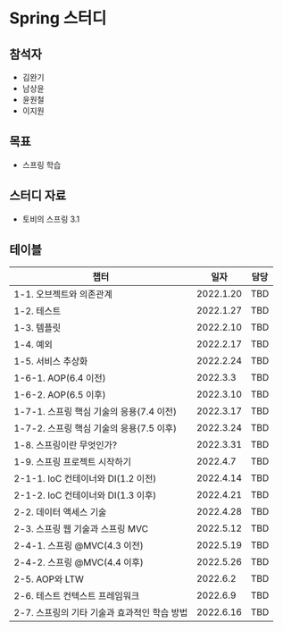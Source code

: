 # Spring 스터디 

## 참석자

- 김완기
- 남상윤
- 윤원철
- 이지원

## 목표

- 스프링 학습

## 스터디 자료

- 토비의 스프링 3.1

## 테이블

|챕터|일자|담당|
|------|---|---|
|1-1. 오브젝트와 의존관계|2022.1.20|TBD|
|1-2. 테스트|2022.1.27|TBD|
|1-3. 템플릿|2022.2.10|TBD|
|1-4. 예외|2022.2.17|TBD|
|1-5. 서비스 추상화|2022.2.24|TBD|
|1-6-1. AOP(6.4 이전)|2022.3.3|TBD|
|1-6-2. AOP(6.5 이후)|2022.3.10|TBD|
|1-7-1. 스프링 핵심 기술의 응용(7.4 이전)|2022.3.17|TBD|
|1-7-2. 스프링 핵심 기술의 응용(7.5 이후)|2022.3.24|TBD|
|1-8. 스프링이란 무엇인가?|2022.3.31|TBD|
|1-9. 스프링 프로젝트 시작하기|2022.4.7|TBD|
|2-1-1. IoC 컨테이너와 DI(1.2 이전)|2022.4.14|TBD|
|2-1-2. IoC 컨테이너와 DI(1.3 이후)|2022.4.21|TBD|
|2-2. 데이터 액세스 기술|2022.4.28|TBD|
|2-3. 스프링 웹 기술과 스프링 MVC|2022.5.12|TBD|
|2-4-1. 스프링 @MVC(4.3 이전)|2022.5.19|TBD|
|2-4-2. 스프링 @MVC(4.4 이후)|2022.5.26|TBD|
|2-5. AOP와 LTW|2022.6.2|TBD|
|2-6. 테스트 컨텍스트 프레임워크|2022.6.9|TBD|
|2-7. 스프링의 기타 기술과 효과적인 학습 방법|2022.6.16|TBD|
